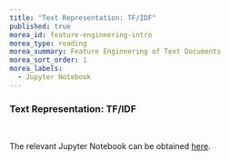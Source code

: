 ```yaml
---
title: "Text Representation: TF/IDF" 
published: true
morea_id: feature-engineering-intro
morea_type: reading
morea_summary: Feature Engineering of Text Documents
morea_sort_order: 1
morea_labels:
  - Jupyter Notebook
---
```

### Text Representation: TF/IDF
<br/>


The relevant Jupyter Notebook can be obtained [here](resources/feature_engineering.ipynb).


